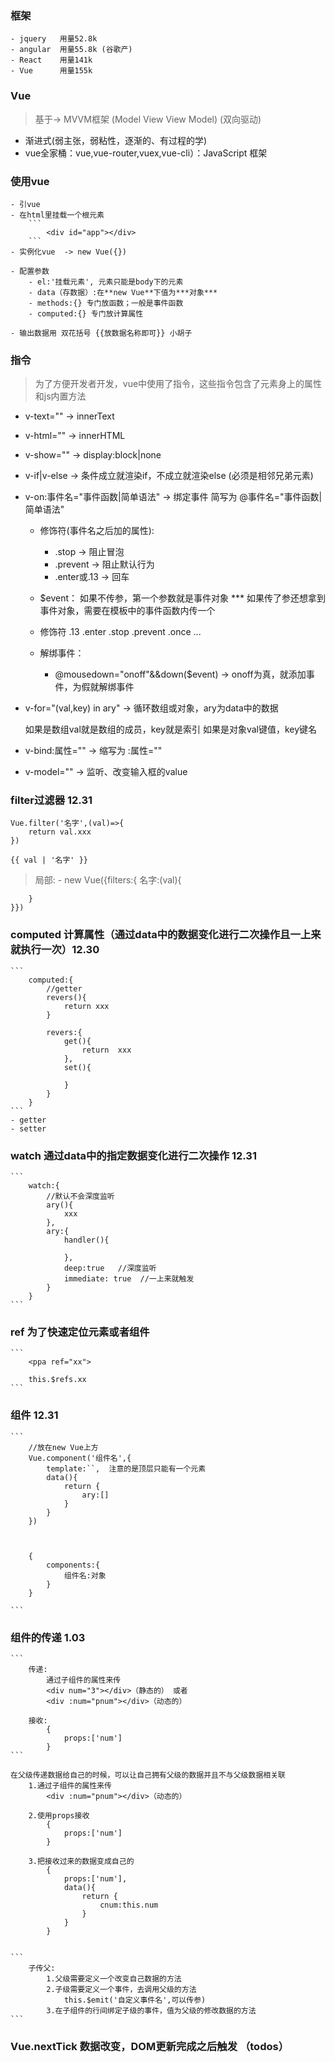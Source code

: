 ### 框架

    - jquery   用量52.8k
    - angular  用量55.8k (谷歌产)
    - React    用量141k
    - Vue      用量155k

### Vue

> 基于-> MVVM框架 (Model View View Model) (双向驱动)

- 渐进式(弱主张，弱粘性，逐渐的、有过程的学)
- vue全家桶：vue,vue-router,vuex,vue-cli）：JavaScript 框架

### 使用vue
    - 引vue
    - 在html里挂载一个根元素
        ```
            <div id="app"></div>
        ```
    - 实例化vue  -> new Vue({})

    - 配置参数
        - el:'挂载元素', 元素只能是body下的元素
        - data（存数据）:在**new Vue**下值为***对象***
        - methods:{} 专门放函数；一般是事件函数
        - computed:{} 专门放计算属性
        
    - 输出数据用 双花括号 {{放数据名称即可}} 小胡子

### 指令

> 为了方便开发者开发，vue中使用了指令，这些指令包含了元素身上的属性和js内置方法

- v-text="" -> innerText
- v-html="" -> innerHTML
- v-show="" -> display:block|none
- v-if|v-else -> 条件成立就渲染if，不成立就渲染else (必须是相邻兄弟元素)  

- v-on:事件名="事件函数|简单语法" -> 绑定事件 简写为 @事件名="事件函数|简单语法"
    - 修饰符(事件名之后加的属性):
        - .stop -> 阻止冒泡
        - .prevent -> 阻止默认行为
        - .enter或.13 -> 回车

    - $event： 
        如果不传参，第一个参数就是事件对象
        *** 如果传了参还想拿到事件对象，需要在模板中的事件函数内传一个

    - 修饰符  .13  .enter .stop  .prevent .once ...

    - 解绑事件：
        - @mousedown="onoff"&&down($event) -> onoff为真，就添加事件，为假就解绑事件

- v-for="(val,key) in ary" -> 循环数组或对象，ary为data中的数据

    如果是数组val就是数组的成员，key就是索引
    如果是对象val键值，key键名

- v-bind:属性=""  -> 缩写为 :属性=""

- v-model="" -> 监听、改变输入框的value

### filter过滤器 12.31
    Vue.filter('名字',(val)=>{
        return val.xxx
    })

    {{ val | '名字' }}


> 局部:
    - new Vue({filters:{
        名字:(val){

        }
    }})

### computed  计算属性（通过data中的数据变化进行二次操作且一上来就执行一次）12.30
    ```
        computed:{
            //getter
            revers(){
                return xxx
            }

            revers:{
                get(){
                    return  xxx
                },
                set(){

                }
            }
        }
    ```
    - getter
    - setter

### watch 通过data中的**指定**数据变化进行二次操作 12.31
    ```
        watch:{
            //默认不会深度监听
            ary(){
                xxx
            },
            ary:{
                handler(){

                },
                deep:true   //深度监听
                immediate: true  //一上来就触发
            }
        }
    ```

### ref 为了快速定位元素或者组件  
    ```
        <ppa ref="xx">

        this.$refs.xx
    ```

### 组件 12.31
    ```
        //放在new Vue上方
        Vue.component('组件名',{
            template:``,  注意的是顶层只能有一个元素
            data(){
                return {
                    ary:[]
                }
            }
        })



        {
            components:{
                组件名:对象
            }
        }

    ```
### 组件的传递 1.03
    ```
        传递:
            通过子组件的属性来传
            <div num="3"></div>（静态的） 或者
            <div :num="pnum"></div>（动态的）

        接收:
            {
                props:['num']
            }
    ```

    在父级传递数据给自己的时候，可以让自己拥有父级的数据并且不与父级数据相关联
        1.通过子组件的属性来传
            <div :num="pnum"></div>（动态的）

        2.使用props接收
            {
                props:['num']
            }

        3.把接收过来的数据变成自己的
            {
                props:['num'],
                data(){
                    return {
                        cnum:this.num
                    }
                }
            }


    ```
        子传父:
            1.父级需要定义一个改变自己数据的方法
            2.子级需要定义一个事件，去调用父级的方法
                this.$emit('自定义事件名',可以传参)
            3.在子组件的行间绑定子级的事件，值为父级的修改数据的方法
    ```

### Vue.nextTick  数据改变，DOM更新完成之后触发 （todos）


